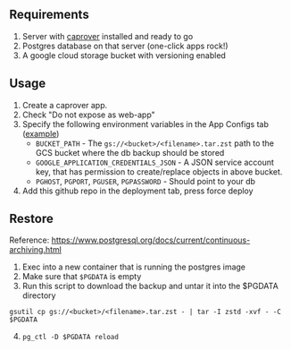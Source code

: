 ## Requirements

1. Server with [caprover](https://caprover.com/) installed and ready to go
2. Postgres database on that server (one-click apps rock!)
3. A google cloud storage bucket with versioning enabled

## Usage

1. Create a caprover app. 
2. Check "Do not expose as web-app"
3. Specify the following environment variables in the App Configs tab ([example](.env.example))
    - `BUCKET_PATH` - The `gs://<bucket>/<filename>.tar.zst` path to the GCS bucket where the db backup should be stored
    - `GOOGLE_APPLICATION_CREDENTIALS_JSON` - A JSON service account key, that has permission to create/replace objects in above bucket.
    - `PGHOST`, `PGPORT`, `PGUSER`, `PGPASSWORD` - Should point to your db
4. Add this github repo in the deployment tab, press force deploy

## Restore

Reference: https://www.postgresql.org/docs/current/continuous-archiving.html

1. Exec into a new container that is running the postgres image
2. Make sure that `$PGDATA` is empty
3. Run this script to download the backup and untar it into the $PGDATA directory
```
gsutil cp gs://<bucket>/<filename>.tar.zst - | tar -I zstd -xvf - -C $PGDATA
```
4. `pg_ctl -D $PGDATA reload`
